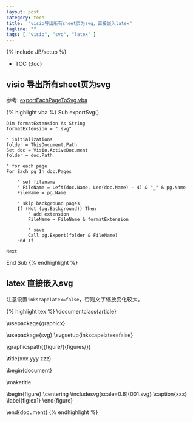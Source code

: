 ```yaml
---
layout: post
category: tech
title:  "visio导出所有sheet页为svg，直接嵌入latex"
tagline: ""
tags: [ "visio", "svg", "latex" ] 
---
```

{% include JB/setup %}

* TOC
{:toc}

## visio 导出所有sheet页为svg

参考: [exportEachPageToSvg.vba](https://gist.github.com/xsnpdngv/6c67b7c0a1cebe5c2938e2dc41eec175?continueFlag=dfac1e5e6d9ad45832ccdecd7f456d9d)

{% highlight vba %}
Sub exportSvg()

    Dim formatExtension As String
    formatExtension = ".svg"

    ' initializations
    folder = ThisDocument.Path
    Set doc = Visio.ActiveDocument
    folder = doc.Path

    ' for each page
    For Each pg In doc.Pages

        ' set filename
        ' FileName = Left(doc.Name, Len(doc.Name) - 4) & "_" & pg.Name
        FileName = pg.Name

        ' skip background pages
        If (Not (pg.Background)) Then
            ' add extension
            FileName = FileName & formatExtension

            ' save
            Call pg.Export(folder & FileName)
        End If

    Next
End Sub
{% endhighlight %}

## latex 直接嵌入svg

注意设置`inkscapelatex=false`，否则文字缩放变化较大。

{% highlight tex %}
\documentclass{article}

\usepackage{graphicx}

\usepackage{svg}
\svgsetup{inkscapelatex=false}

\graphicspath{{figure/}{figures/}}

\title{xxx yyy zzz}

\begin{document}

\maketitle

\begin{figure}
  \centering
  \includesvg[scale=0.6]{001.svg}
  \caption{xxx}
  \label{fig:ex1}
\end{figure}


\end{document}
{% endhighlight %}


